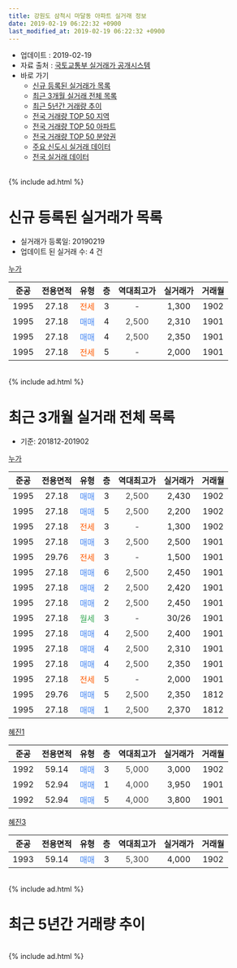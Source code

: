 ```yaml
---
title: 강원도 삼척시 마달동 아파트 실거래 정보
date: 2019-02-19 06:22:32 +0900
last_modified_at: 2019-02-19 06:22:32 +0900
---
```


* 업데이트 : 2019-02-19
* 자료 출처 : [국토교통부 실거래가 공개시스템](http://rt.molit.go.kr)
* 바로 가기
    * [신규 등록된 실거래가 목록](#신규-등록된-실거래가-목록)
    * [최근 3개월 실거래 전체 목록](#최근-3개월-실거래-전체-목록)
    * [최근 5년간 거래량 추이](#최근-5년간-거래량-추이)
    * [전국 거래량 TOP 50 지역](https://ayogom.github.io/apt-trade-info/최근-3개월-전국에서-가장-거래가-많이-발생한-지역)
    * [전국 거래량 TOP 50 아파트](https://ayogom.github.io/apt-trade-info/최근-3개월-전국에서-가장-거래가-많이-발생한-아파트)
    * [전국 거래량 TOP 50 분양권](https://ayogom.github.io/apt-trade-info/최근-3개월-전국에서-가장-거래가-많이-발생한-분양권)
    * [주요 신도시 실거래 데이터](https://ayogom.github.io/apt-trade-info/주요-신도시)
    * [전국 실거래 데이터](https://ayogom.github.io/apt-trade-info/전국)
<br>
{% include ad.html %}
<br>

# 신규 등록된 실거래가 목록
* 실거래가 등록일: 20190219
* 업데이트 된 실거래 수: 4 건


[누가](https://search.naver.com/search.naver?query=%EA%B0%95%EC%9B%90%EB%8F%84+%EC%82%BC%EC%B2%99%EC%8B%9C+%EB%A7%88%EB%8B%AC%EB%8F%99+%EB%88%84%EA%B0%80)

|준공|전용면적|유형|층|역대최고가|실거래가|거래월|
|:---:|:---:|:---:|:---:|:---:|:---:|:---:|
|1995|27.18|<span style="color:#ff5a00">전세</span>|3|<span style="color:#444444">-</span>|1,300|1902|
|1995|27.18|<span style="color:#4285f3">매매</span>|4|<span style="color:#444444">2,500</span>|2,310|1901|
|1995|27.18|<span style="color:#4285f3">매매</span>|4|<span style="color:#444444">2,500</span>|2,350|1901|
|1995|27.18|<span style="color:#ff5a00">전세</span>|5|<span style="color:#444444">-</span>|2,000|1901|


<br>
{% include ad.html %}
<br>

# 최근 3개월 실거래 전체 목록
* 기준: 201812-201902


[누가](https://search.naver.com/search.naver?query=%EA%B0%95%EC%9B%90%EB%8F%84+%EC%82%BC%EC%B2%99%EC%8B%9C+%EB%A7%88%EB%8B%AC%EB%8F%99+%EB%88%84%EA%B0%80)

|준공|전용면적|유형|층|역대최고가|실거래가|거래월|
|:---:|:---:|:---:|:---:|:---:|:---:|:---:|
|1995|27.18|<span style="color:#4285f3">매매</span>|3|<span style="color:#444444">2,500</span>|2,430|1902|
|1995|27.18|<span style="color:#4285f3">매매</span>|5|<span style="color:#444444">2,500</span>|2,200|1902|
|1995|27.18|<span style="color:#ff5a00">전세</span>|3|<span style="color:#444444">-</span>|1,300|1902|
|1995|27.18|<span style="color:#4285f3">매매</span>|3|<span style="color:#444444">2,500</span>|2,500|1901|
|1995|29.76|<span style="color:#ff5a00">전세</span>|3|<span style="color:#444444">-</span>|1,500|1901|
|1995|27.18|<span style="color:#4285f3">매매</span>|6|<span style="color:#444444">2,500</span>|2,450|1901|
|1995|27.18|<span style="color:#4285f3">매매</span>|2|<span style="color:#444444">2,500</span>|2,420|1901|
|1995|27.18|<span style="color:#4285f3">매매</span>|2|<span style="color:#444444">2,500</span>|2,450|1901|
|1995|27.18|<span style="color:#34a853">월세</span>|3|<span style="color:#444444">-</span>|30/26|1901|
|1995|27.18|<span style="color:#4285f3">매매</span>|4|<span style="color:#444444">2,500</span>|2,400|1901|
|1995|27.18|<span style="color:#4285f3">매매</span>|4|<span style="color:#444444">2,500</span>|2,310|1901|
|1995|27.18|<span style="color:#4285f3">매매</span>|4|<span style="color:#444444">2,500</span>|2,350|1901|
|1995|27.18|<span style="color:#ff5a00">전세</span>|5|<span style="color:#444444">-</span>|2,000|1901|
|1995|29.76|<span style="color:#4285f3">매매</span>|5|<span style="color:#444444">2,500</span>|2,350|1812|
|1995|27.18|<span style="color:#4285f3">매매</span>|1|<span style="color:#444444">2,500</span>|2,370|1812|

[혜진1](https://search.naver.com/search.naver?query=%EA%B0%95%EC%9B%90%EB%8F%84+%EC%82%BC%EC%B2%99%EC%8B%9C+%EB%A7%88%EB%8B%AC%EB%8F%99+%ED%98%9C%EC%A7%841)

|준공|전용면적|유형|층|역대최고가|실거래가|거래월|
|:---:|:---:|:---:|:---:|:---:|:---:|:---:|
|1992|59.14|<span style="color:#4285f3">매매</span>|3|<span style="color:#444444">5,000</span>|3,000|1902|
|1992|52.94|<span style="color:#4285f3">매매</span>|1|<span style="color:#444444">4,000</span>|3,950|1901|
|1992|52.94|<span style="color:#4285f3">매매</span>|5|<span style="color:#444444">4,000</span>|3,800|1901|

[혜진3](https://search.naver.com/search.naver?query=%EA%B0%95%EC%9B%90%EB%8F%84+%EC%82%BC%EC%B2%99%EC%8B%9C+%EB%A7%88%EB%8B%AC%EB%8F%99+%ED%98%9C%EC%A7%843)

|준공|전용면적|유형|층|역대최고가|실거래가|거래월|
|:---:|:---:|:---:|:---:|:---:|:---:|:---:|
|1993|59.14|<span style="color:#4285f3">매매</span>|3|<span style="color:#444444">5,300</span>|4,000|1902|


<br>
{% include ad.html %}
<br>

# 최근 5년간 거래량 추이


<div style="width:100%;">
    <canvas id="deal_progress" height="200"></canvas>
</div>

<script>
new Chart(document.getElementById("deal_progress"), {
    type: 'line',
    data: {
        labels: ['201402','201403','201404','201405','201406','201407','201408','201409','201410','201411','201412','201501','201502','201503','201504','201505','201506','201507','201508','201509','201510','201511','201512','201601','201602','201603','201604','201605','201606','201607','201608','201609','201610','201611','201612','201701','201702','201703','201704','201705','201706','201707','201708','201709','201710','201711','201712','201801','201802','201803','201804','201805','201806','201807','201808','201809','201810','201811','201812','201901','201902'],
        datasets: [{
            label: '매매',
            pointRadius: 1,
            data: [0, 6, 1, 0, 0, 0, 0, 0, 6, 0, 0, 3, 4, 0, 0, 5, 2, 1, 1, 0, 1, 3, 0, 0, 0, 0, 3, 2, 2, 2, 3, 1, 0, 0, 5, 0, 2, 0, 1, 1, 2, 2, 1, 0, 1, 0, 3, 10, 2, 7, 0, 1, 0, 1, 3, 1, 2, 1, 2, 9, 4],
            borderColor: "rgba(255, 201, 14, 1)",
            backgroundColor: "rgba(255, 201, 14, 0.5)",
            fill: false,
            lineTension: 0
        },{
            label: '전월세',
            pointRadius: 1,
            data: [5, 1, 0, 0, 0, 1, 1, 0, 0, 1, 2, 0, 5, 2, 0, 0, 0, 0, 0, 0, 0, 1, 2, 3, 7, 0, 0, 0, 0, 0, 1, 0, 0, 0, 0, 3, 0, 1, 1, 0, 0, 0, 1, 0, 0, 1, 2, 8, 12, 2, 2, 0, 1, 0, 1, 0, 2, 0, 0, 3, 1],
            borderColor: "rgba(0, 141, 185, 1)",
            backgroundColor: "rgba(0, 141, 185, 0.5)",
            fill: false,
            lineTension: 0
        }
        ]
    },
    options: {
        responsive: true,
        title: {
            display: false
        },
        tooltips: {
            mode: 'index',
            intersect: false
        },
        hover: {
            mode: 'nearest',
            intersect: true
        },
        scales: {
            xAxes: [{
                display: true,
                scaleLabel: {
                    display: true,
                    labelString: '년/월'
                }
            }],
            yAxes: [{
                display: true,
                ticks: {
                    suggestedMin: 0,
                },
                scaleLabel: {
                    display: true,
                    labelString: '실거래 수'
                }
            }]
        }
    }
});

</script>


<br>
{% include ad.html %}
<br>

